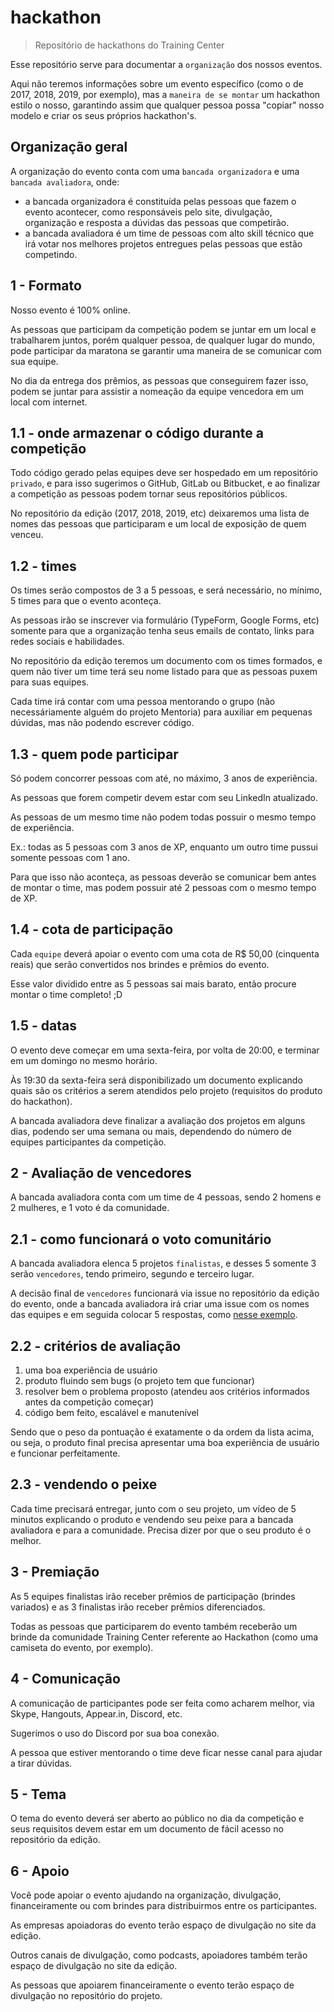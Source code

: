 # hackathon

> Repositório de hackathons do Training Center

Esse repositório serve para documentar a `organização` dos nossos eventos.

Aqui não teremos informações sobre um evento específico (como o de 2017, 2018, 2019, por exemplo), mas a `maneira de se montar` um hackathon estilo o nosso, garantindo assim que qualquer pessoa possa "copiar" nosso modelo e criar os seus próprios hackathon's.

## Organização geral

A organização do evento conta com uma `bancada organizadora` e uma `bancada avaliadora`, onde:

* a bancada organizadora é constituída pelas pessoas que fazem o evento acontecer, como responsáveis pelo site, divulgação, organização e resposta a dúvidas das pessoas que competirão.
* a bancada avaliadora é um time de pessoas com alto skill técnico que irá votar nos melhores projetos entregues pelas pessoas que estão competindo.

## 1 - Formato

Nosso evento é 100% online.

As pessoas que participam da competição podem se juntar em um local e trabalharem juntos, porém qualquer pessoa, de qualquer lugar do mundo, pode participar da maratona se garantir uma maneira de se comunicar com sua equipe.

No dia da entrega dos prêmios, as pessoas que conseguirem fazer isso, podem se juntar para assistir a nomeação da equipe vencedora em um local com internet.

## 1.1 - onde armazenar o código durante a competição

Todo código gerado pelas equipes deve ser hospedado em um repositório `privado`, e para isso sugerimos o GitHub, GitLab ou Bitbucket, e ao finalizar a competição as pessoas podem tornar seus repositórios públicos.

No repositório da edição (2017, 2018, 2019, etc) deixaremos uma lista de nomes das pessoas que participaram e um local de exposição de quem venceu.

## 1.2 - times

Os times serão compostos de 3 a 5 pessoas, e será necessário, no mínimo, 5 times para que o evento aconteça.

As pessoas irão se inscrever via formulário (TypeForm, Google Forms, etc) somente para que a organização tenha seus emails de contato, links para redes sociais e habilidades.

No repositório da edição teremos um documento com os times formados, e quem não tiver um time terá seu nome listado para que as pessoas puxem para suas equipes.

Cada time irá contar com uma pessoa mentorando o grupo (não necessáriamente alguém do projeto Mentoria) para auxiliar em pequenas dúvidas, mas não podendo escrever código.

## 1.3 - quem pode participar

Só podem concorrer pessoas com até, no máximo, 3 anos de experiência.

As pessoas que forem competir devem estar com seu LinkedIn atualizado.

As pessoas de um mesmo time não podem todas possuir o mesmo tempo de experiência.

Ex.: todas as 5 pessoas com 3 anos de XP, enquanto um outro time pussui somente pessoas com 1 ano.

Para que isso não aconteça, as pessoas deverão se comunicar bem antes de montar o time, mas podem possuir até 2 pessoas com o mesmo tempo de XP.

## 1.4 - cota de participação

Cada `equipe` deverá apoiar o evento com uma cota de R$ 50,00 (cinquenta reais) que serão convertidos nos brindes e prêmios do evento.

Esse valor dividido entre as 5 pessoas sai mais barato, então procure montar o time completo! ;D

## 1.5 - datas

O evento deve começar em uma sexta-feira, por volta de 20:00, e terminar em um domingo no mesmo horário.

Às 19:30 da sexta-feira será disponibilizado um documento explicando quais são os critérios a serem atendidos pelo projeto (requisitos do produto do hackathon).

A bancada avaliadora deve finalizar a avaliação dos projetos em alguns dias, podendo ser uma semana ou mais, dependendo do número de equipes participantes da competição.

## 2 - Avaliação de vencedores

A bancada avaliadora conta com um time de 4 pessoas, sendo 2 homens e 2 mulheres, e 1 voto é da comunidade.

## 2.1 - como funcionará o voto comunitário

A bancada avaliadora elenca 5 projetos `finalistas`, e desses 5 somente 3 serão `vencedores`, tendo primeiro, segundo e terceiro lugar.

A decisão final de `vencedores` funcionará via issue no repositório da edição do evento, onde a bancada avaliadora irá criar uma issue com os nomes das equipes e em seguida colocar 5 respostas, como [nesse exemplo](https://github.com/training-center/hackathon/issues/4).

## 2.2 - critérios de avaliação

1. uma boa experiência de usuário
1. produto fluindo sem bugs (o projeto tem que funcionar)
1. resolver bem o problema proposto (atendeu aos critérios informados antes da competição começar)
1. código bem feito, escalável e manutenível

Sendo que o peso da pontuação é exatamente o da ordem da lista acima, ou seja, o produto final precisa apresentar uma boa experiência de usuário e funcionar perfeitamente.

## 2.3 - vendendo o peixe

Cada time precisará entregar, junto com o seu projeto, um vídeo de 5 minutos explicando o produto e vendendo seu peixe para a bancada avaliadora e para a comunidade. Precisa dizer por que o seu produto é o melhor.

## 3 - Premiação

As 5 equipes finalistas irão receber prêmios de participação (brindes variados) e as 3 finalistas irão receber prêmios diferenciados.

Todas as pessoas que participarem do evento também receberão um brinde da comunidade Training Center referente ao Hackathon (como uma camiseta do evento, por exemplo).

## 4 - Comunicação

A comunicação de participantes pode ser feita como acharem melhor, via Skype, Hangouts, Appear.in, Discord, etc.

Sugerímos o uso do Discord por sua boa conexão.

A pessoa que estiver mentorando o time deve ficar nesse canal para ajudar a tirar dúvidas.

## 5 - Tema

O tema do evento deverá ser aberto ao público no dia da competição e seus requisitos devem estar em um documento de fácil acesso no repositório da edição.

## 6 - Apoio

Você pode apoiar o evento ajudando na organização, divulgação, financeiramente ou com brindes para distribuirmos entre os participantes.

As empresas apoiadoras do evento terão espaço de divulgação no site da edição.

Outros canais de divulgação, como podcasts, apoiadores também terão espaço de divulgação no site da edição.

As pessoas que apoiarem financeiramente o evento terão espaço de divulgação no repositório do projeto.
